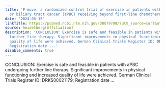 ```yaml
---
title: 'P-move: a randomized control trial of exercise in patients with advanced pancreatic
  or biliary tract cancer (aPBC) receiving beyond first-line chemotherapy'
date: '2024-06-15'
linkTitle: https://pubmed.ncbi.nlm.nih.gov/38879700/?utm_source=curl&utm_medium=rss&utm_campaign=pubmed-2&utm_content=1FakS-2QOkCT8HsMOQP1bCRQ4YzyumYOmxmF0moLsQ3dFB1E9V&fc=20220326224207&ff=20240616180959&v=2.18.0.post9+e462414
source: heidelberg[Affiliation]
description: 'CONCLUSION: Exercise is safe and feasible in patients with aPBC undergoing
  further line therapy. Significant improvements in physical functioning and increased
  quality of life were achieved. German Clinical Trials Register ID: DRKS00021179;
  Registration date ...'
disable_comments: true
---
```

CONCLUSION: Exercise is safe and feasible in patients with aPBC undergoing further line therapy. Significant improvements in physical functioning and increased quality of life were achieved. German Clinical Trials Register ID: DRKS00021179; Registration date ...
